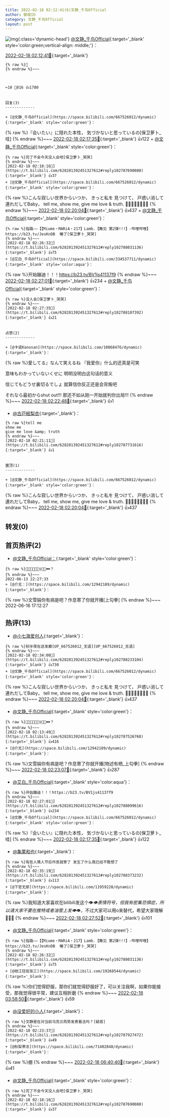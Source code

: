 ```yaml
---
title: 2022-02-18 02:12:41(6)文静_千鸟Official
author: 御坂IO
category: 文静_千鸟Official
layout: post
---
```


![img](/images/ac7482ed1b9a7f203dc68c0c4a77c488a27b108a.jpg){:class='dynamic-head'}
[@文静_千鸟Official](https://space.bilibili.com/667526012/dynamic){:target='_blank' style='color:green;vertical-align: middle;'}：

[2022-02-18 02:12:41🔗](https://t.bilibili.com/628281392451327612){:target='_blank'}

~~~
{% raw %}👀
{% endraw %}~~~



↪️10 💬816 👍1780


回复(3)
-------------

+ [@文静_千鸟Official](https://space.bilibili.com/667526012/dynamic){:target='_blank' style='color:green'}：
~~~
{% raw %}『会いたい』に隠れた本性，
気づかないと思っているの[保卫萝卜_哇]
{% endraw %}~~~
[2022-02-18 02:17:35🔗](https://t.bilibili.com/628281392451327612#reply102787644240){:target='_blank'} 👍122
    + [@文静_千鸟Official](https://space.bilibili.com/667526012/dynamic){:target='_blank' style='color:green'}：
~~~
{% raw %}完了不会今天没人会吧[保卫萝卜_哭哭]
{% endraw %}~~~
[2022-02-18 02:18:16🔗](https://t.bilibili.com/628281392451327612#reply102787690080){:target='_blank'} 👍37
+ [@文静_千鸟Official](https://space.bilibili.com/667526012/dynamic){:target='_blank' style='color:green'}：
~~~
{% raw %}こんな寂しい世界からいつか，
きっと私を 見つけて，
戸惑い消して 連れだしてBaby，
tell me, 
show me, 
give me love &amp; truth. 💃🏻🕺🏻💃🏻🕺🏻
{% endraw %}~~~
[2022-02-18 02:20:04🔗](https://t.bilibili.com/628281392451327612#reply102787779520){:target='_blank'} 👍437
    + [@文静_千鸟Official](https://space.bilibili.com/667526012/dynamic){:target='_blank' style='color:green'}：
~~~
{% raw %}指路——【【Miume・MARiA・217】Lamb.【舞见 第2弹!!!】-哔哩哔哩】 https://b23.tv/JesKnDB  睡了[保卫萝卜_哭哭]
{% endraw %}~~~
[2022-02-18 02:26:32🔗](https://t.bilibili.com/628281392451327612#reply102788031136){:target='_blank'} 👍75
+ [@艾白_千鸟Official](https://space.bilibili.com/334537711/dynamic){:target='_blank' style='color:aqua'}：
~~~
{% raw %}开始蹦迪！！！https://b23.tv/BV1js41137f9
{% endraw %}~~~
[2022-02-18 02:27:01🔗](https://t.bilibili.com/628281392451327612#reply102788099616){:target='_blank'} 👍234
    + [@文静_千鸟Official](https://space.bilibili.com/667526012/dynamic){:target='_blank' style='color:green'}：
~~~
{% raw %}没人会[保卫萝卜_哭哭]
{% endraw %}~~~
[2022-02-18 02:27:35🔗](https://t.bilibili.com/628281392451327612#reply102788107392){:target='_blank'} 👍21


点赞(2)
-------------

+ [@卡诺Kanosan](https://space.bilibili.com/10868476/dynamic){:target='_blank'}：
~~~
{% raw %}愛してる』なんて笑えるね
『我爱你』什么的还真是可笑
 
意味もわかっていないくせに
明明没明白这句话的意义
 
信じてもどうせ裏切るでしょ
就算信你反正还是会背叛吧
 
それなら最初からshut out!!!
那还不如从刚一开始就判你出局!!!
{% endraw %}~~~
[2022-02-18 02:22:48🔗](https://t.bilibili.com/628281392451327612#reply102787756032){:target='_blank'} 👍1
+ [@古戸絵梨衣](https://space.bilibili.com/8417900/dynamic){:target='_blank'}：
~~~
{% raw %}tell me
show me
give me love &amp; truth
{% endraw %}~~~
[2022-02-18 02:21:11🔗](https://t.bilibili.com/628281392451327612#reply102787731616){:target='_blank'} 👍1


置顶(1)
-------------

+ [@文静_千鸟Official](https://space.bilibili.com/667526012/dynamic){:target='_blank' style='color:green'}：
~~~
{% raw %}こんな寂しい世界からいつか，
きっと私を 見つけて，
戸惑い消して 連れだしてBaby，
tell me, 
show me, 
give me love &amp; truth. 💃🏻🕺🏻💃🏻🕺🏻
{% endraw %}~~~
[2022-02-18 02:20:04🔗](https://t.bilibili.com/628281392451327612#reply102787779520){:target='_blank'} 👍437


转发(0)
-------------



首页热评(2)
-------------

+ [@文静_千鸟Official：](https://space.bilibili.com/667526012/dynamic){:target='_blank' style='color:green'}：
~~~
{% raw %}🤳🏻💅🏻💇🏻‍♀️👗👠🕶？
{% endraw %}~~~
2022-06-13 22:27:33
+ [@介无：](https://space.bilibili.com/12942189/dynamic){:target='_blank'}：
~~~
{% raw %}文雪娟你有病是吧？作息寄了你就开播[上勾拳]
{% endraw %}~~~
2022-06-16 17:12:27


热评(13)
-------------

+ [@小七海爱创人](https://space.bilibili.com/12072645/dynamic){:target='_blank'}：
~~~
{% raw %}别半夜在这发癫[UP_667526012_无语][UP_667526012_无语]
{% endraw %}~~~
[2022-02-18 02:34:00🔗](https://t.bilibili.com/628281392451327612#reply102788233104){:target='_blank'} 👍730
+ [@文静_千鸟Official](https://space.bilibili.com/667526012/dynamic){:target='_blank' style='color:green'}：
~~~
{% raw %}こんな寂しい世界からいつか，
きっと私を 見つけて，
戸惑い消して 連れだしてBaby，
tell me, 
show me, 
give me love &amp; truth. 💃🏻🕺🏻💃🏻🕺🏻
{% endraw %}~~~
[2022-02-18 02:20:04🔗](https://t.bilibili.com/628281392451327612#reply102787779520){:target='_blank'} 👍437
+ [@文静_千鸟Official](https://space.bilibili.com/667526012/dynamic){:target='_blank' style='color:green'}：
~~~
{% raw %}🤳🏻💅🏻💇🏻‍♀️👗👠🕶？
{% endraw %}~~~
[2022-02-18 02:13:49🔗](https://t.bilibili.com/628281392451327612#reply102787526768){:target='_blank'} 👍416
+ [@介无](https://space.bilibili.com/12942189/dynamic){:target='_blank'}：
~~~
{% raw %}文雪娟你有病是吧？作息寄了你就开播[物述有栖_上勾拳]
{% endraw %}~~~
[2022-02-18 02:23:07🔗](https://t.bilibili.com/628281392451327612#reply102787822064){:target='_blank'} 👍287
+ [@艾白_千鸟Official](https://space.bilibili.com/334537711/dynamic){:target='_blank' style='color:aqua'}：
~~~
{% raw %}开始蹦迪！！！https://b23.tv/BV1js41137f9
{% endraw %}~~~
[2022-02-18 02:27:01🔗](https://t.bilibili.com/628281392451327612#reply102788099616){:target='_blank'} 👍234
+ [@文静_千鸟Official](https://space.bilibili.com/667526012/dynamic){:target='_blank' style='color:green'}：
~~~
{% raw %}『会いたい』に隠れた本性，
気づかないと思っているの[保卫萝卜_哇]
{% endraw %}~~~
[2022-02-18 02:17:35🔗](https://t.bilibili.com/628281392451327612#reply102787644240){:target='_blank'} 👍122
+ [@亀栗和也](https://space.bilibili.com/931185/dynamic){:target='_blank'}：
~~~
{% raw %}有些人情人节后作息就寄了 发生了什么我已经不敢想了
{% endraw %}~~~
[2022-02-18 02:35:19🔗](https://t.bilibili.com/628281392451327612#reply102788373232){:target='_blank'} 👍113
+ [@下官无邪](https://space.bilibili.com/11959228/dynamic){:target='_blank'}：
~~~
{% raw %}我知道大家喜欢在bilibili发这个👁_👁表情符号，但我有密集恐惧症，所以请大家不要在推特或者油管上发👁_👁，不过大家可以用o来替代，希望大家理解🙇🏻‍♀️
{% endraw %}~~~
[2022-02-18 02:27:52🔗](https://t.bilibili.com/628281392451327612#reply102787988784){:target='_blank'} 👍101
+ [@文静_千鸟Official](https://space.bilibili.com/667526012/dynamic){:target='_blank' style='color:green'}：
~~~
{% raw %}指路——【【Miume・MARiA・217】Lamb.【舞见 第2弹!!!】-哔哩哔哩】 https://b23.tv/JesKnDB  睡了[保卫萝卜_哭哭]
{% endraw %}~~~
[2022-02-18 02:26:32🔗](https://t.bilibili.com/628281392451327612#reply102788031136){:target='_blank'} 👍75
+ [@枝江狂徒张三](https://space.bilibili.com/19268544/dynamic){:target='_blank'}：
~~~
{% raw %}你们觉得舒服，那你们就觉得舒服好了，可以关注我啊，如果你能接受，那我觉得很平常，建议互相折磨
{% endraw %}~~~
[2022-02-18 03:58:50🔗](https://t.bilibili.com/628281392451327612#reply102790825728){:target='_blank'} 👍59
+ [@没爱好的小人](https://space.bilibili.com/288379681/dynamic){:target='_blank'}：
~~~
{% raw %}文静是在对当前乌克兰局势发表看法吗？[疑惑]
{% endraw %}~~~
[2022-02-18 02:23:37🔗](https://t.bilibili.com/628281392451327612#reply102787927472){:target='_blank'} 👍49
+ [@秋梨茶冻](https://space.bilibili.com/71402848/dynamic){:target='_blank'}：
~~~
{% raw %}绷
{% endraw %}~~~
[2022-02-18 06:40:40🔗](https://t.bilibili.com/628281392451327612#reply102793314016){:target='_blank'} 👍41
+ [@文静_千鸟Official](https://space.bilibili.com/667526012/dynamic){:target='_blank' style='color:green'}：
~~~
{% raw %}完了不会今天没人会吧[保卫萝卜_哭哭]
{% endraw %}~~~
[2022-02-18 02:18:16🔗](https://t.bilibili.com/628281392451327612#reply102787690080){:target='_blank'} 👍37


